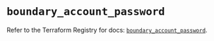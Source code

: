 # `boundary_account_password`

Refer to the Terraform Registry for docs: [`boundary_account_password`](https://registry.terraform.io/providers/hashicorp/boundary/1.3.0/docs/resources/account_password).
